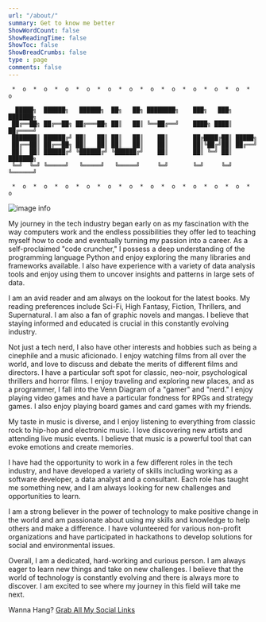 ```yaml
--- 
url: "/about/" 
summary: Get to know me better
ShowWordCount: false
ShowReadingTime: false
ShowToc: false
ShowBreadCrumbs: false
type : page
comments: false
---
```


```goat
 *  o  *  o  *  o  *  o  *  o  *  o  *  o  *  o  *  o  *  o  *  o  *  o  
                                                                            
  █████╗  ██████╗   ██████╗  ██╗   ██╗ ████████╗    ███╗   ███╗ ███████╗
 ██╔══██╗ ██╔══██╗ ██╔═══██╗ ██║   ██║ ╚══██╔══╝    ████╗ ████║ ██╔════╝
 ███████║ ██████╔╝ ██║   ██║ ██║   ██║    ██║       ██╔████╔██║ █████╗
 ██╔══██║ ██╔══██╗ ██║   ██║ ██║   ██║    ██║       ██║╚██╔╝██║ ██╔══╝    
 ██║  ██║ ██████╔╝ ╚██████╔╝ ╚██████╔╝    ██║       ██║ ╚═╝ ██║ ███████╗
 ╚═╝  ╚═╝ ╚═════╝   ╚═════╝   ╚═════╝     ╚═╝       ╚═╝     ╚═╝ ╚══════╝
 
 *  o  *  o  *  o  *  o  *  o  *  o  *  o  *  o  *  o  *  o  *  o  *  o  
```

![image info](/about/aboutcover.jpeg)

My journey in the tech industry began early on as my fascination with the way computers work and the endless possibilities they offer led to teaching myself how to code and eventually turning my passion into a career. As a self-proclaimed "code cruncher," I possess a deep understanding of the programming language Python and enjoy exploring the many libraries and frameworks available. I also have experience with a variety of data analysis tools and enjoy using them to uncover insights and patterns in large sets of data.

I am an avid reader and am always on the lookout for the latest books. My reading preferences include Sci-Fi, High Fantasy, Fiction, Thrillers, and Supernatural. I am also a fan of graphic novels and mangas. I believe that staying informed and educated is crucial in this constantly evolving industry.

Not just a tech nerd, I also have other interests and hobbies such as being a cinephile and a music aficionado. I enjoy watching films from all over the world, and love to discuss and debate the merits of different films and directors. I have a particular soft spot for classic, neo-noir, psychological thrillers and horror films. I enjoy traveling and exploring new places, and as a programmer, I fall into the Venn Diagram of a "gamer" and "nerd." I enjoy playing video games and have a particular fondness for RPGs and strategy games. I also enjoy playing board games and card games with my friends.

My taste in music is diverse, and I enjoy listening to everything from classic rock to hip-hop and electronic music. I love discovering new artists and attending live music events. I believe that music is a powerful tool that can evoke emotions and create memories.

I have had the opportunity to work in a few different roles in the tech industry, and have developed a variety of skills including working as a software developer, a data analyst and a consultant. Each role has taught me something new, and I am always looking for new challenges and opportunities to learn.

I am a strong believer in the power of technology to make positive change in the world and am passionate about using my skills and knowledge to help others and make a difference. I have volunteered for various non-profit organizations and have participated in hackathons to develop solutions for social and environmental issues.

Overall, I am a dedicated, hard-working and curious person. I am always eager to learn new things and take on new challenges. I believe that the world of technology is constantly evolving and there is always more to discover. I am excited to see where my journey in this field will take me next.

Wanna Hang? [Grab All My Social Links](https://linktr.ee/HighnessAtharva)
